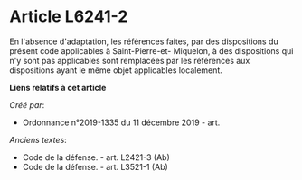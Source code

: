 # Article L6241-2

En l'absence d'adaptation, les références faites, par des dispositions du présent code applicables à Saint-Pierre-et-
Miquelon, à des dispositions qui n'y sont pas applicables sont remplacées par les références aux dispositions ayant le même
objet applicables localement.

**Liens relatifs à cet article**

_Créé par_:

  - Ordonnance n°2019-1335 du 11 décembre 2019 - art.

_Anciens textes_:

  - Code de la défense. - art. L2421-3 (Ab)
  - Code de la défense. - art. L3521-1 (Ab)
